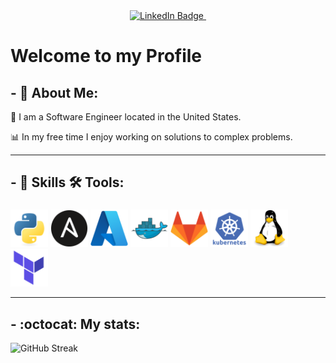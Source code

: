 <div id="badges" align="center">
  <a href="https://www.linkedin.com/in/dantesellers">
    <img src="https://img.shields.io/badge/LinkedIn-blue?style=for-the-badge&logo=linkedin&logoColor=white" alt="LinkedIn Badge"/>
    <img src="https://komarev.com/ghpvc/?username=dantesellers&style=flat-square&color=blue" alt="" height="28.5"/>
  </a>
</div>

# Welcome to my Profile


## - :blue_book: About Me:
🚀 I am a Software Engineer located in the United States. 

📊 In my free time I enjoy working on solutions to complex problems.

---

## - 🦾 Skills 🛠️ Tools:
### 
<div>
<img src="https://github.com/DanteSellers/images/blob/main/python.svg" width=60>  
<img src="https://github.com/DanteSellers/images/blob/main/ansible.svg" width=60>  
<img src="https://github.com/DanteSellers/images/blob/main/azure.svg" width=60> 
<img src="https://github.com/DanteSellers/images/blob/main/docker.svg" width=60> 
<img src="https://github.com/DanteSellers/images/blob/main/gitlab.svg" width=60> 
<img src="https://github.com/DanteSellers/images/blob/main/k8s.svg" width=60> 
<img src="https://github.com/DanteSellers/images/blob/main/linux.svg" width=60> 
<img src="https://github.com/DanteSellers/images/blob/main/terraform.svg" width=60>
</div>

---

## - :octocat: My stats:
![GitHub Streak](http://github-readme-streak-stats.herokuapp.com?user=dantesellers&theme=hacker)
